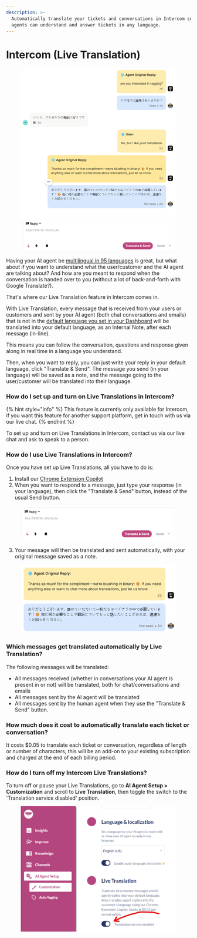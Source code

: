 ```yaml
---
description: >-
  Automatically translate your tickets and conversations in Intercom so your
  agents can understand and answer tickets in any language.
---
```


# Intercom (Live Translation)

<figure><img src="../../../.gitbook/assets/image (495).png" alt="" width="539"><figcaption></figcaption></figure>

Having your AI agent be [multilingual in 95 languages](../../languages-and-localization.md) is great, but what about if you want to understand what the user/customer and the AI agent are talking about? And how are you meant to respond when the conversation is handed over to you (without a lot of back-and-forth with Google Translate?).

That's where our Live Translation feature in Intercom comes in.

With Live Translation, every message that is received from your users or customers and sent by your AI agent (both chat conversations and emails) that is not in the [default language you set in your Dashboard](../../languages-and-localization.md) will be translated into your default language, as an Internal Note, after each message (in-line).

This means you can follow the conversation, questions and response given along in real time in a language you understand.

Then, when you want to reply, you can just write your reply in your default language, click "Translate & Send". The message you send (in your language) will be saved as a note, and the message going to the user/customer will be translated into their language.

### How do I set up and turn on Live Translations in Intercom?

{% hint style="info" %}
This feature is currently only available for Intercom, if you want this feature for another support platform, get in touch with us via our live chat.
{% endhint %}

To set up and turn on Live Translations in Intercom, contact us via our live chat and ask to speak to a person.

### **How do I use Live Translations in Intercom?**

Once you have set up Live Translations, all you have to do is:

1. Install our [Chrome Extension Copilot](../chrome-extension.md#how-do-i-install-the-chrome-extension)
2. When you want to respond to a message, just type your response (in your language), then click the "Translate & Send" button, instead of the usual Send button.

<figure><img src="../../../.gitbook/assets/image (497).png" alt="" width="539"><figcaption></figcaption></figure>

3. Your message will then be translated and sent automatically, with your original message saved as a note.

<figure><img src="../../../.gitbook/assets/image (498).png" alt="" width="450"><figcaption></figcaption></figure>

### Which messages get translated automatically by Live Translation?

The following messages will be translated:

* All messages received (whether in conversations your AI agent is present in or not) will be translated, both for chat/conversations and emails
* All messages sent by the AI agent will be translated&#x20;
* All messages sent by the human agent when they use the "Translate & Send" button.

### **Ho**w much does it cost to automatically translate each ticket or conversation?

It costs $0.05 to translate each ticket or conversation, regardless of length or number of characters, this will be an add-on to your existing subscription and charged at the end of each billing period.&#x20;

### How do I turn off my Intercom Live Translations?

To turn off or pause your Live Translations, go to **AI Agent Setup > Customization** and scroll to **Live Translation**, then toggle the switch to the 'Translation service disabled' position.

<figure><img src="../../../.gitbook/assets/image (1) (1) (1) (1) (1) (1).png" alt="" width="563"><figcaption></figcaption></figure>
